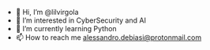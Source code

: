 - 👋 Hi, I’m @lilvirgola
- 👀 I’m interested in CyberSecurity and AI
- 🌱 I’m currently learning Python
- 📫 How to reach me alessandro.debiasi@protonmail.com

<!---
lilvirgola/lilvirgola is a ✨ special ✨ repository because its `README.md` (this file) appears on your GitHub profile.
You can click the Preview link to take a look at your changes.
--->
